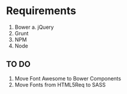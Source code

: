 # Requirements

1. Bower
	a. jQuery
2. Grunt
3. NPM
4. Node 


## TO DO
1. Move Font Awesome to Bower Components
2. Move Fonts from HTML5Req to SASS
